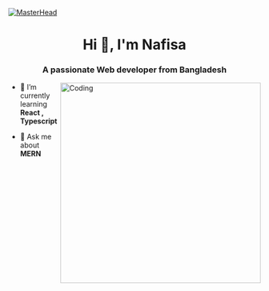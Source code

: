 [![MasterHead](https://mir-s3-cdn-cf.behance.net/project_modules/max_1200/79731568097599.5b50bca477735.jpg)](https://github.com/Nafisa-Tabassum-Mim)
<h1 align="center">Hi 👋, I'm Nafisa</h1>
<h3 align="center">A passionate Web developer from Bangladesh</h3>
<img align="right" alt="Coding" width="400" src="https://cdn.dribbble.com/users/4055494/screenshots/15215756/lottie-000_1_1.gif">



- 🌱 I’m currently learning **React , Typescript**

- 💬 Ask me about **MERN**

